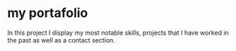# my portafolio
In this project I display my most notable skills, projects that I have worked in the past as well as a contact section.